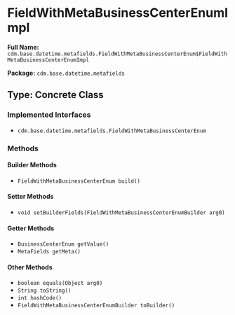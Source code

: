 # FieldWithMetaBusinessCenterEnumImpl

**Full Name:** `cdm.base.datetime.metafields.FieldWithMetaBusinessCenterEnum$FieldWithMetaBusinessCenterEnumImpl`

**Package:** `cdm.base.datetime.metafields`

## Type: Concrete Class

### Implemented Interfaces

- `cdm.base.datetime.metafields.FieldWithMetaBusinessCenterEnum`

### Methods

#### Builder Methods

- `FieldWithMetaBusinessCenterEnum build()`

#### Setter Methods

- `void setBuilderFields(FieldWithMetaBusinessCenterEnumBuilder arg0)`

#### Getter Methods

- `BusinessCenterEnum getValue()`
- `MetaFields getMeta()`

#### Other Methods

- `boolean equals(Object arg0)`
- `String toString()`
- `int hashCode()`
- `FieldWithMetaBusinessCenterEnumBuilder toBuilder()`

